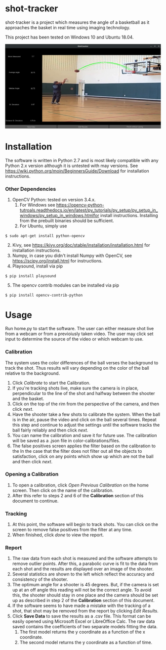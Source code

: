 # shot-tracker
shot-tracker is a project which measures the angle of a basketball as it approaches the basket in real time using imaging technology.

This project has been tested on Windows 10 and Ubuntu 18.04.

![Image of Software](/demo/report.png)

# Installation
The software is written in Python 2.7 and is most likely compatible with any Python 2.x version although it is untested with may versions. See https://wiki.python.org/moin/BeginnersGuide/Download for installation instructions.

### Other Dependencies
1. OpenCV Python: tested on version 3.4.x.
   1. For Windows see https://opencv-python-tutroals.readthedocs.io/en/latest/py_tutorials/py_setup/py_setup_in_windows/py_setup_in_windows.htmlfor install instructions. Installing from the prebuilt binaries should be sufficient.
   2. For Ubuntu, simply use

```$ sudo apt-get install python-opencv```

2. Kivy, see https://kivy.org/doc/stable/installation/installation.html for installation instructions.
3. Numpy, in case you didn't install Numpy with OpenCV, see https://scipy.org/install.html for instructions.
4. Playsound, install via pip

  ```$ pip install playsound```

5. The opencv contrib modules can be installed via pip

  ```$ pip install opencv-contrib-python```

# Usage
Run home.py to start the software. The user can either measure shot live from a webcam or from a previoiusly taken video. The user may click set input to determine the source of the video or which webcam to use.

### Calibration
The system uses the color differences of the ball verses the background to track the shot. Thus results will vary depending on the color of the ball relative to the background.
1. Click *Calibrate* to start the Calibration.
2. If you're tracking shots live, make sure the camera is in place, perpendicular to the line of the shot and halfway between the shooter and the basket.
3. Click on the top of the rim from the perspective of the camera, and then click *next*.
4. Have the shooter take a few shots to calibrate the system. When the ball is in the air, pause the video and click on the ball several times. Repeat this step and continue to adjust the settings until the software tracks the ball fairly reliably and then click *next*.
5. You can name the calibration and save it for future use. The calibration will be saved as a .json file in color-calibrations/files.
6. The false positives screen applies the filter based on the calibration to the In the case that the filter does not filter out all the objects to satisfaction, click on any points which show up which are not the ball and then click *next*.

### Opening a Calibration
1. To open a calibration, click *Open Previous Calibration* on the home screen. Then click on the name of the calibration.
2. After this refer to steps 2 and 6 of the **Calibration** section of this document to continue.


### Tracking
1. At this point, the software will begin to track shots. You can click on the screen to remove false positives from the filter at any time.
2. When finished, click *done* to view the report.

### Report
1. The raw data from each shot is measured and the software attempts to remove outlier points. After this, a parabolic curve is fit to the data from each shot and the results are displayed over an image of the shooter.
2. Several statistics are shown to the left which reflect the accuracy and consistency of the shooter.
3. The optimum angle for a shooter is 45 degrees. But, if the camera is set up at an off angle this reading will not be the correct angle. To avoid this, the shooter should stay in one place and the camera should be set up as described in step 2 of the **Calibration** section of this document.
4. If the software seems to have made a mistake with the tracking of a shot, that shot may be removed from the report by clicking *Edit Results*.
5. Click **Save Data** to save the results as a .csv file. This format can be easily opened using Microsoft Excel or LibreOffice Calc. The raw data saved contains the coefficients of two separate models fitting the data.
   1. The first model returns the y coordinate as a function of the x coordinate.
   2. The second model returns the y coordinate as a function of time.
